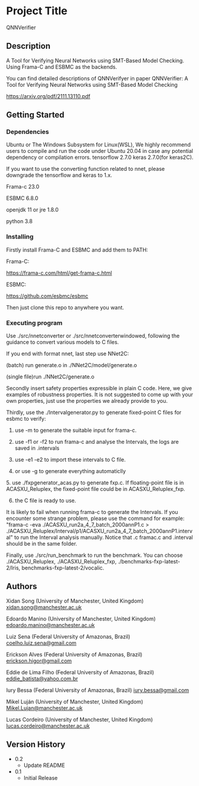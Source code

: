 # Project Title

QNNVerifier

## Description

A Tool for Verifying Neural Networks using SMT-Based Model Checking. Using Frama-C and ESBMC as the backends. 

You can find detailed descriptions of QNNVerifyer in paper QNNVerifier: A Tool for Verifying Neural Networks using SMT-Based Model Checking

https://arxiv.org/pdf/2111.13110.pdf

## Getting Started

### Dependencies

Ubuntu or The Windows Subsystem for Linux(WSL), We highly recommend users to compile and run the code under Ubuntu 20.04 in case any potential dependency or compilation errors.
tensorflow 2.7.0 keras 2.7.0(for keras2C). 

If you want to use the converting function related to nnet, please downgrade the tensorflow and keras to 1.x.

Frama-c 23.0

ESBMC 6.8.0

openjdk 11 or jre 1.8.0

python 3.8


### Installing

Firstly install Frama-C and ESBMC and add them to PATH:

Frama-C:

https://frama-c.com/html/get-frama-c.html

ESBMC:

https://github.com/esbmc/esbmc

Then just clone this repo to anywhere you want.


### Executing program

Use ./src/nnetconverter or ./src/nnetconverterwindowed, following the guidance to convert various models to C files. 

If you end with format nnet, last step use NNet2C:

(batch) run generate.o in ./NNet2C/model/generate.o

(single file)run ./NNet2C/generate.o <targetednnetfile> <target generate folder>

Secondly insert safety properties expressible in plain C code. Here, we give examples of robustness properties. It is not suggested to come up with your own properties, 
just use the properties we already provide to you.

Thirdly, use the ./Intervalgenerator.py to generate fixed-point C files for esbmc to verify:
   
1. use -m to generate the suitable input for frama-c.
   
2. use -f1 or -f2 to run frama-c and analyse the Intervals, the logs are saved in .intervals
   
3. use -e1 -e2 to import these intervals to C file.
   
4. or use -g to generate everything automaticlly
   
<Optional>5. use ./fxpgenerator_acas.py to generate <filename>fxp.c. If floating-point file is in ACASXU_Reluplex, the fixed-point file could be in ACASXU_Reluplex_fxp.
   
6. the C file is ready to use.

It is likely to fail when running frama-c to generate the Intervals. If you encounter some strange problem, please use the command for example:
"frama-c -eva ./ACASXU_run2a_4_7_batch_2000annP1.c > ./ACASXU_Reluplex/Interval/p1/ACASXU_run2a_4_7_batch_2000annP1.interval"
to run the Interval analysis manually. Notice that .c framac.c and .interval should be in the same folder.

Finally, use ./src/run_benchmark to run the benchmark. You can choose ./ACASXU_Reluplex, ./ACASXU_Reluplex_fxp, ./benchmarks-fxp-latest-2/Iris, benchmarks-fxp-latest-2/vocalic.

## Authors

Xidan Song (University of Manchester, United Kingdom) <xidan.song@manchester.ac.uk>

Edoardo Manino (University of Manchester, United Kingdom) <edoardo.manino@manchester.ac.uk>

Luiz Sena (Federal University of Amazonas, Brazil) <coelho.luiz.sena@gmail.com>

Erickson Alves (Federal University of Amazonas, Brazil) <erickson.higor@gmail.com>

Eddie de Lima Filho (Federal University of Amazonas, Brazil) <eddie_batista@yahoo.com.br>

Iury Bessa (Federal University of Amazonas, Brazil) <iury.bessa@gmail.com>

Mikel Luján (University of Manchester, United Kingdom) <Mikel.Lujan@manchester.ac.uk>

Lucas Cordeiro (University of Manchester, United Kingdom) <lucas.cordeiro@manchester.ac.uk>

## Version History

* 0.2
    * Update README
* 0.1
    * Initial Release

